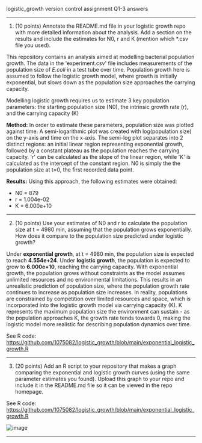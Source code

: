 logistic_growth
version control assignment Q1-3 answers

****
1) (10 points) Annotate the README.md file in your logistic growth
repo with more detailed information about the analysis. Add a section
on the results and include the estimates for N0, r and K (mention
which *.csv file you used).

This repository contains an analysis aimed at modelling bacterial population growth. The data in the 'experiment.csv' file includes measurements of the population size of _E.coli_ in a test tube over time. Population growth here is assumed to follow the logistic growth model, where growth is initially exponential, but slows down as the population size approaches the carrying capacity. 

Modelling logistic growth requires us to estimate 3 key population parameters: the starting population size (N0), the intrinsic growth rate (r), and the carrying capacity (K)

**Method:**
In order to estimate these parameters, population size was plotted against time. A semi-logarithmic plot was created with log(population size) on the y-axis and time on the x-axis. The semi-log plot separates into 2 distinct regions: an initial linear region representing exponential growth, followed by a constant plateau as the population reaches the carrying capacity. 'r' can be calculated as the slope of the linear region, while 'K' is calculated as the intercept of the constant region. N0 is simply the the population size at t=0, the first recorded data point.

**Results:**
Using this approach, the following estimates were obtained:
  - N0 = 879
  - r = 1.004e-02
  - K = 6.000e+10 

****

2) (10 points) Use your estimates of N0 and r to calculate the population size at t = 4980 min, assuming that the population grows exponentially. How does it compare to the population size predicted under logistic growth?

Under **exponential growth**, at t = 4980 min, the population size is expected to reach **4.554e+24**. Under **logistic growth**, the population is expected to grow to **6.000e+10**, reaching the carrying capacity. With exponential growth, the population grows without constraints as the model assumes unlimited resources and no environmental limitations. This results in an unrealistic prediction of population size, where the population growth rate continues to increase as population size increases. In reality, populations are constrained by competition over limited resources and space, which is incorporated into the logistic growth model via carrying capacity (K). K represents the maximum population size the environment can sustain - as the population approaches K, the growth rate tends towards 0, making the logistic model more realistic for describing population dynamics over time.

See R code: https://github.com/1075082/logistic_growth/blob/main/exponential_logistic_growth.R

****

3) (20 points) Add an R script to your repository that makes a graph
comparing the exponential and logistic growth curves (using the same
parameter estimates you found). Upload this graph to your repo and
include it in the README.md file so it can be viewed in the repo
homepage.

See R code: https://github.com/1075082/logistic_growth/blob/main/exponential_logistic_growth.R

![image](https://github.com/user-attachments/assets/14ea1984-b0d9-46e5-a751-b9fcee95e3f1)


****
